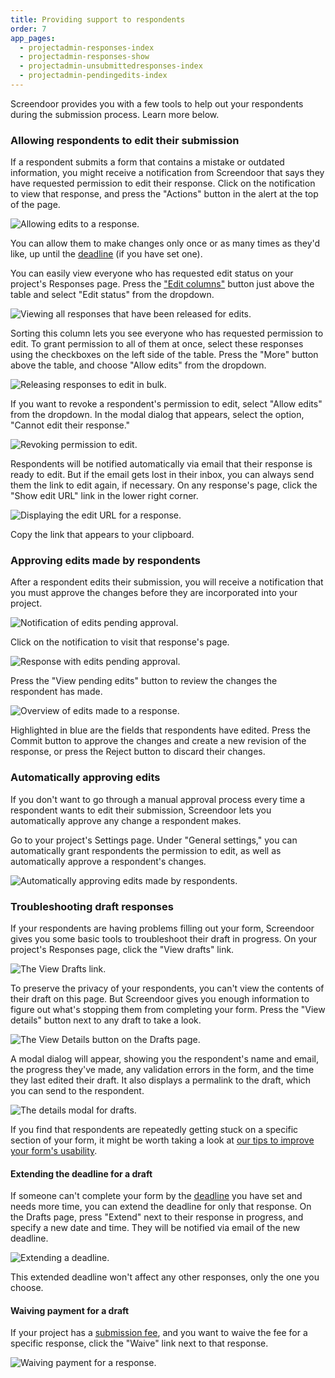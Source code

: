 ```yaml
---
title: Providing support to respondents
order: 7
app_pages:
  - projectadmin-responses-index
  - projectadmin-responses-show
  - projectadmin-unsubmittedresponses-index
  - projectadmin-pendingedits-index
---
```


Screendoor provides you with a few tools to help out your respondents during the submission process. Learn more below.

### Allowing respondents to edit their submission

If a respondent submits a form that contains a mistake or outdated information, you might receive a notification from Screendoor that says they have requested permission to edit their response. Click on the notification to view that response, and press the "Actions" button in the alert at the top of the page.

![Allowing edits to a response.](../images/edits_1.png)

You can allow them to make changes only once or as many times as they'd like, up until the [deadline](/articles/screendoor/projects/deadline.html) (if you have set one).

You can easily view everyone who has requested edit status on your project's Responses page. Press the ["Edit columns"](/articles/screendoor/responses/viewing_a_list_of_responses.html#configuring-the-responses-table) button just above the table and select "Edit status" from the dropdown.

![Viewing all responses that have been released for edits.](../images/edits_2.png)

Sorting this column lets you see everyone who has requested permission to edit. To grant permission to all of them at once, select these responses using the checkboxes on the left side of the table. Press the "More" button above the table, and choose "Allow edits" from the dropdown.

![Releasing responses to edit in bulk.](../images/edits_3.png)

If you want to revoke a respondent's permission to edit, select "Allow edits" from the dropdown. In the modal dialog that appears, select the option, "Cannot edit their response."

![Revoking permission to edit.](../images/edits_4.png)

Respondents will be notified automatically via email that their response is ready to edit. But if the email gets lost in their inbox, you can always send them the link to edit again, if necessary. On any response's page, click the "Show edit URL" link in the lower right corner.

![Displaying the edit URL for a response.](../images/edits_5.png)

Copy the link that appears to your clipboard.

### Approving edits made by respondents

After a respondent edits their submission, you will receive a notification that you must approve the changes before they are incorporated into your project.

![Notification of edits pending approval.](../images/edits_6.png)

Click on the notification to visit that response's page.

![Response with edits pending approval.](../images/edits_7.png)

Press the "View pending edits" button to review the changes the respondent has made.

![Overview of edits made to a response.](../images/edits_8.png)

Highlighted in blue are the fields that respondents have edited. Press the Commit button to approve the changes and create a new revision of the response, or press the Reject button to discard their changes.

### Automatically approving edits

If you don't want to go through a manual approval process every time a respondent wants to edit their submission, Screendoor lets you automatically approve any change a respondent makes.

Go to your project's Settings page. Under "General settings," you can automatically grant respondents the permission to edit, as well as automatically approve a respondent's changes.

![Automatically approving edits made by respondents.](../images/edits_9.png)

### Troubleshooting draft responses

If your respondents are having problems filling out your form, Screendoor gives you some basic tools to troubleshoot their draft in progress. On your project's Responses page, click the "View drafts" link.

![The View Drafts link.](../images/draft_1.png)

To preserve the privacy of your respondents, you can't view the contents of their draft on this page. But Screendoor gives you enough information to figure out what's stopping them from completing your form. Press the "View details" button next to any draft to take a look.

![The View Details button on the Drafts page.](../images/draft_2.png)

A modal dialog will appear, showing you the respondent's name and email, the progress they've made, any validation errors in the form, and the time they last edited their draft. It also displays a permalink to the draft, which you can send to the respondent.

![The details modal for drafts.](../images/draft_3.png)

If you find that respondents are repeatedly getting stuck on a specific section of your form, it might be worth taking a look at [our tips to improve your form's usability](/articles/screendoor/your_form/designing_a_great_form.html).

#### Extending the deadline for a draft

If someone can't complete your form by the [deadline](/articles/screendoor/projects/deadline.html) you have set and needs more time, you can extend the deadline for only that response. On the Drafts page, press "Extend" next to their response in progress, and specify a new date and time. They will be notified via email of the new deadline.

![Extending a deadline.](../images/draft_4.png)

This extended deadline won't affect any other responses, only the one you choose.

#### Waiving payment for a draft

If your project has a [submission fee](/articles/screendoor/your_form/payments.html), and you want to waive the fee for a specific response, click the "Waive" link next to that response.

![Waiving payment for a response.](../images/draft_5.png)
